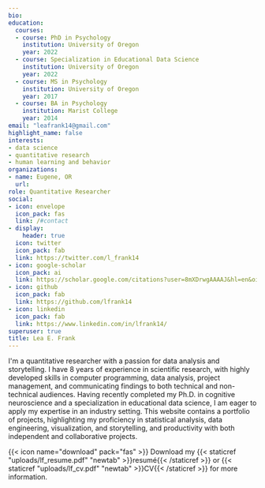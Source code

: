 ```yaml
---
bio: 
education:
  courses:
  - course: PhD in Psychology
    institution: University of Oregon
    year: 2022
  - course: Specialization in Educational Data Science
    institution: University of Oregon
    year: 2022
  - course: MS in Psychology
    institution: University of Oregon
    year: 2017
  - course: BA in Psychology
    institution: Marist College
    year: 2014
email: "leafrank14@gmail.com"
highlight_name: false
interests:
- data science
- quantitative research
- human learning and behavior
organizations:
- name: Eugene, OR
  url: 
role: Quantitative Researcher
social:
- icon: envelope
  icon_pack: fas
  link: /#contact
- display:
    header: true
  icon: twitter
  icon_pack: fab
  link: https://twitter.com/l_frank14
- icon: google-scholar
  icon_pack: ai
  link: https://scholar.google.com/citations?user=8mXDrwgAAAAJ&hl=en&oi=sra
- icon: github
  icon_pack: fab
  link: https://github.com/lfrank14
- icon: linkedin
  icon_pack: fab
  link: https://www.linkedin.com/in/lfrank14/
superuser: true
title: Lea E. Frank
---
```


I'm a quantitative researcher with a passion for data analysis and storytelling. I have 8 years of experience in scientific research, with highly developed skills in computer programming, data analysis, project management, and communicating findings to both technical and non-technical audiences. Having recently completed my Ph.D. in cognitive neuroscience and a specialization in educational data science, I am eager to apply my expertise in an industry setting. This website contains a portfolio of projects, highlighting my proficiency in statistical analysis, data engineering, visualization, and storytelling, and productivity with both independent and collaborative projects. 

{{< icon name="download" pack="fas" >}} Download my {{< staticref "uploads/lf_resume.pdf" "newtab" >}}resumé{{< /staticref >}} or {{< staticref "uploads/lf_cv.pdf" "newtab" >}}CV{{< /staticref >}} for more information.

